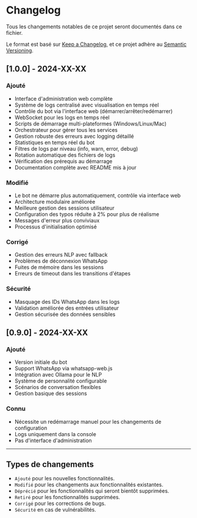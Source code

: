 # Changelog
Tous les changements notables de ce projet seront documentés dans ce fichier.

Le format est basé sur [Keep a Changelog](https://keepachangelog.com/fr/1.0.0/),
et ce projet adhère au [Semantic Versioning](https://semver.org/spec/v2.0.0.html).

## [1.0.0] - 2024-XX-XX

### Ajouté
- Interface d'administration web complète
- Système de logs centralisé avec visualisation en temps réel
- Contrôle du bot via l'interface web (démarrer/arrêter/redémarrer)
- WebSocket pour les logs en temps réel
- Scripts de démarrage multi-plateformes (Windows/Linux/Mac)
- Orchestrateur pour gérer tous les services
- Gestion robuste des erreurs avec logging détaillé
- Statistiques en temps réel du bot
- Filtres de logs par niveau (info, warn, error, debug)
- Rotation automatique des fichiers de logs
- Vérification des prérequis au démarrage
- Documentation complète avec README mis à jour

### Modifié
- Le bot ne démarre plus automatiquement, contrôle via interface web
- Architecture modulaire améliorée
- Meilleure gestion des sessions utilisateur
- Configuration des typos réduite à 2% pour plus de réalisme
- Messages d'erreur plus conviviaux
- Processus d'initialisation optimisé

### Corrigé
- Gestion des erreurs NLP avec fallback
- Problèmes de déconnexion WhatsApp
- Fuites de mémoire dans les sessions
- Erreurs de timeout dans les transitions d'étapes

### Sécurité
- Masquage des IDs WhatsApp dans les logs
- Validation améliorée des entrées utilisateur
- Gestion sécurisée des données sensibles

## [0.9.0] - 2024-XX-XX

### Ajouté
- Version initiale du bot
- Support WhatsApp via whatsapp-web.js
- Intégration avec Ollama pour le NLP
- Système de personnalité configurable
- Scénarios de conversation flexibles
- Gestion basique des sessions

### Connu
- Nécessite un redémarrage manuel pour les changements de configuration
- Logs uniquement dans la console
- Pas d'interface d'administration

---

## Types de changements
- `Ajouté` pour les nouvelles fonctionnalités.
- `Modifié` pour les changements aux fonctionnalités existantes.
- `Déprécié` pour les fonctionnalités qui seront bientôt supprimées.
- `Retiré` pour les fonctionnalités supprimées.
- `Corrigé` pour les corrections de bugs.
- `Sécurité` en cas de vulnérabilités.